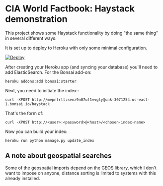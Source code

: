# CIA World Factbook: Haystack demonstration

This project shows some Haystack functionality by doing "the same thing"
in several different ways.

It is set up to deploy to Heroku with only some minimal configuration.

[![Deploy](https://cdn.herokuapp.com/deploy/button.svg)](https://heroku.com/deploy)

After creating your Heroku app (and syncing your database) you'll need
to add ElasticSearch. For the Bonsai add-on:

    heroku addons:add bonsai:starter

Next, you need to initiate the index::

    curl -XPOST http://mepnlrtt:senz9n07uf1vvgly@oak-3071254.us-east-1.bonsai.io/haystack

That's the form of:

    curl -XPOST http://<user>:<password>@<host>/<chosen-index-name>

Now you can build your index:

    heroku run python manage.py update_index

## A note about geospatial searches

Some of the geospatial imports depend on the GEOS library, which I don't want
to impose on anyone, distance sorting is limited to systems with this already
installed.
